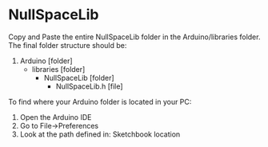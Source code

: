 # NullSpaceLib
Copy and Paste the entire NullSpaceLib folder in the Arduino/libraries folder.
The final folder structure should be:<br />
1. Arduino [folder]<br />
   - libraries [folder]<br />
     - NullSpaceLib [folder]<br />
       - NullSpaceLib.h [file]<br />
			
To find where your Arduino folder is located in your PC:
1) Open the Arduino IDE
2) Go to File->Preferences
3) Look at the path defined in: Sketchbook location
